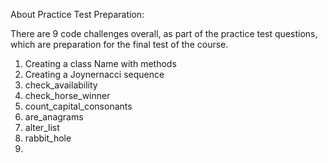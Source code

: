 About Practice Test Preparation:

There are 9 code challenges overall, as part of the practice test questions, which are preparation for the final test of the course. 

1) Creating a class Name with methods
2) Creating a Joynernacci sequence
3) check_availability
4) check_horse_winner
5) count_capital_consonants
6) are_anagrams
7) alter_list
8) rabbit_hole
9) 